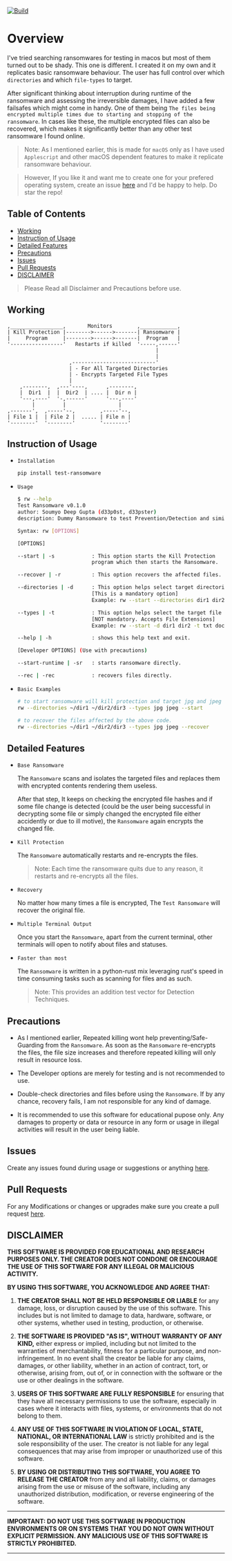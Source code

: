 [![Build](https://github.com/d33p0st/test-ransomware/actions/workflows/Build.yml/badge.svg)](https://github.com/d33p0st/test-ransomware/actions/workflows/Build.yml)

# Overview

I've tried searching ransomwares for testing in macos but most of them turned out to be shady. This one is different. I created it on my own and it replicates basic ransomware behaviour. The user has full control over which `directories` and which `file-types` to target.

After significant thinking about interruption during runtime of the ransomware and assessing the irreversible damages, I have added a few failsafes which might come in handy. One of them being `The files being encrypted multiple times due to starting and stopping of the ransomware`. In cases like these, the multiple encrypted files can also be recovered, which makes it significantly better than any other test ransomware I found online.

> Note: As I mentioned earlier, this is made for `macOS` only as I have used `Applescript` and other macOS dependent features to make it replicate ransomware behaviour.

> However, If you like it and want me to create one for your prefered operating system, create an issue [here](https://github.com/d33p0st/test-ransomware) and I'd be happy to help. Do star the repo!

## Table of Contents

* [Working](#working)
* [Instruction of Usage](#instruction-of-usage)
* [Detailed Features](#detailed-features)
* [Precautions](#precautions)
* [Issues](#issues)
* [Pull Requests](#pull-requests)
* [DISCLAIMER](#disclaimer)

> Please Read all Disclaimer and Precautions before use.

## Working

```console
,_________________,       Monitors        ,____________,
| Kill Protection |-------->------>-------| Ransomware |
|     Program     |-------->------>-------|  Program   |
'-----------------'   Restarts if killed  '-----,------'
                                                |
                                                |
                    ,---------------------------'
                    | - For All Targeted Directories
                    | - Encrypts Targeted File Types
                    |
    ,--------,  ,---'----,      ,--------,
    |  Dir1  |  |  Dir2  | .... |  Dir n |
    '---,----'  '-,------'      '---,----'
        |         |                 |
,-------',  ,-----'--,        ,-----'--,
| File 1 |  | File 2 |  ..... | File n |
'--------'  '--------'        '--------'
```

## Instruction of Usage

* `Installation`

    ```bash
    pip install test-ransomware
    ```

* `Usage`

    ```bash
    $ rw --help
    Test Ransomware v0.1.0
    author: Soumyo Deep Gupta (d33p0st, d33pster)
    description: Dummy Ransomware to test Prevention/Detection and similar techniques.

    Syntax: rw [OPTIONS]

    [OPTIONS]

    --start | -s            : This option starts the Kill Protection
                            program which then starts the Ransomware.

    --recover | -r          : This option recovers the affected files.

    --directories | -d      : This option helps select target directories.
                            [This is a mandatory option]
                            Example: rw --start --directories dir1 dir2 ...

    --types | -t            : This option helps select the target file types
                            [NOT mandatory. Accepts File Extensions]
                            Example: rw --start -d dir1 dir2 -t txt docx

    --help | -h             : shows this help text and exit.

    [Developer OPTIONS] (Use with precautions)

    --start-runtime | -sr   : starts ransomware directly.

    --rec | -rec            : recovers files directly.
    ```

* `Basic Examples`

    ```bash
    # to start ransomware will kill protection and target jpg and jpeg files
    rw --directories ~/dir1 ~/dir2/dir3 --types jpg jpeg --start
    ```

    ```bash
    # to recover the files affected by the above code.
    rw --directories ~/dir1 ~/dir2/dir3 --types jpg jpeg --recover
    ```

## Detailed Features

* `Base Ransomware`

    The `Ransomware` scans and isolates the targeted files and replaces them with encrypted contents rendering them useless.

    After that step, It keeps on checking the encrypted file hashes and if some file change is detected (could be the user being successful in decrypting some file or simply changed the encrypted file either accidently or due to ill motive), the `Ransomware` again encrypts the changed file.

* `Kill Protection`

    The `Ransomware` automatically restarts and re-encrypts the files.
    > Note: Each time the ransomware quits due to any reason, it restarts and re-encrypts all the files.

* `Recovery`

    No matter how many times a file is encrypted, The `Test Ransomware` will recover the original file.

* `Multiple Terminal Output`

    Once you start the `Ransomware`, apart from the current terminal, other terminals will open to notify about files and statuses.

* `Faster than most`

    The `Ransomware` is written in a python-rust mix leveraging rust's speed in time consuming tasks such as scanning for files and as such.
    > Note: This provides an addition test vector for Detection Techniques.

## Precautions

* As I mentioned earlier, Repeated killing wont help preventing/Safe-Guarding from the `Ransomware`. As soon as the `Ransomware` re-encrypts the files, the file size increases and therefore repeated killing will only result in resource loss.

* The Developer options are merely for testing and is not recommended to use.

* Double-check directories and files before using the `Ransomware`. If by any chance, recovery fails, I am not responsible for any kind of damage.

* It is recommended to use this software for educational pupose only. Any damages to property or data or resource in any form or usage in illegal activities will result in the user being liable.

## Issues

Create any issues found during usage or suggestions or anything [here](https://github.com.d33p0st/test-ransomware/issues).

## Pull Requests

For any Modifications or changes or upgrades make sure you create a pull request [here](https://github.com/d33p0st/test-ransomware/pulls).

## DISCLAIMER

**THIS SOFTWARE IS PROVIDED FOR EDUCATIONAL AND RESEARCH PURPOSES ONLY. THE CREATOR DOES NOT CONDONE OR ENCOURAGE THE USE OF THIS SOFTWARE FOR ANY ILLEGAL OR MALICIOUS ACTIVITY.**

**BY USING THIS SOFTWARE, YOU ACKNOWLEDGE AND AGREE THAT:**

1. **THE CREATOR SHALL NOT BE HELD RESPONSIBLE OR LIABLE** for any damage, loss, or disruption caused by the use of this software. This includes but is not limited to damage to data, hardware, software, or other systems, whether used in testing, production, or otherwise.

2. **THE SOFTWARE IS PROVIDED "AS IS", WITHOUT WARRANTY OF ANY KIND,** either express or implied, including but not limited to the warranties of merchantability, fitness for a particular purpose, and non-infringement. In no event shall the creator be liable for any claims, damages, or other liability, whether in an action of contract, tort, or otherwise, arising from, out of, or in connection with the software or the use or other dealings in the software.

3. **USERS OF THIS SOFTWARE ARE FULLY RESPONSIBLE** for ensuring that they have all necessary permissions to use the software, especially in cases where it interacts with files, systems, or environments that do not belong to them.

4. **ANY USE OF THIS SOFTWARE IN VIOLATION OF LOCAL, STATE, NATIONAL, OR INTERNATIONAL LAW** is strictly prohibited and is the sole responsibility of the user. The creator is not liable for any legal consequences that may arise from improper or unauthorized use of this software.

5. **BY USING OR DISTRIBUTING THIS SOFTWARE, YOU AGREE TO RELEASE THE CREATOR** from any and all liability, claims, or damages arising from the use or misuse of the software, including any unauthorized distribution, modification, or reverse engineering of the software.

---

**IMPORTANT: DO NOT USE THIS SOFTWARE IN PRODUCTION ENVIRONMENTS OR ON SYSTEMS THAT YOU DO NOT OWN WITHOUT EXPLICIT PERMISSION. ANY MALICIOUS USE OF THIS SOFTWARE IS STRICTLY PROHIBITED.**

---